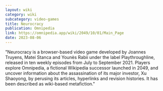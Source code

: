 ```yaml
---
layout: wiki
category: wiki
subcategory: video-games
title: Neurocracy
publication: Omnipedia
link: https://omnipedia.app/wiki/2049/10/01/Main_Page
date: 2023-08-06
---
```


"Neurocracy is a browser-based video game developed by Joannes Truyens, Matei Stanca and Younès Rabii under the label Playthroughline, released in ten weekly episodes from July to September 2021. Players explore Omnipedia, a fictional Wikipedia successor launched in 2049, and uncover information about the assassination of its major investor, Xu Shaoyong, by perusing its articles, hyperlinks and revision histories. It has been described as wiki-based metafiction."
